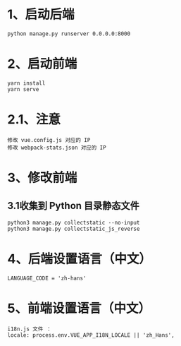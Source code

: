 # 1、启动后端
    python manage.py runserver 0.0.0.0:8000

# 2、启动前端
    yarn install 
    yarn serve
# 2.1、注意
    修改 vue.config.js 对应的 IP
    修改 webpack-stats.json 对应的 IP

# 3、修改前端
## 3.1收集到 Python 目录静态文件
    python3 manage.py collectstatic --no-input
    python3 manage.py collectstatic_js_reverse

# 4、后端设置语言（中文） 
    LANGUAGE_CODE = 'zh-hans'
# 5、前端设置语言（中文）
    i18n.js 文件 ：
    locale: process.env.VUE_APP_I18N_LOCALE || 'zh_Hans',
